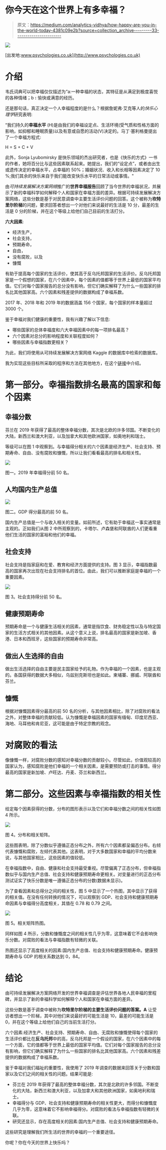 # 你今天在这个世界上有多幸福？

> 原文：<https://medium.com/analytics-vidhya/how-happy-are-you-in-the-world-today-4381c09e2b?source=collection_archive---------33----------------------->

![](img/e7c5d3a6dd50b0e2a7f43c47889ab094.png)

[出发地:www.psychologies.co.uk](http://www.psychologies.co.uk)

# 介绍

韦氏词典可以把幸福仅仅描述为“a:一种幸福的状态，其特征是从满足到极度喜悦的各种情绪；b **:** 愉快或满意的经历。

还是那句话，真正决定一个人幸福程度的是什么？根据詹妮弗·艾克等人的*快乐心理学*研究表明:

“我们持久的**幸福水平** (H)是由我们的幸福设定点、生活环境(受气质和性格方面的影响，如抑郁和睡眠质量)以及有意或自愿的活动(V)决定的。马丁·塞利格曼提出了一个幸福方程式:

H = S + C + V

此外，Sonja Lyubomirsky 是快乐领域的杰出研究者，也是《快乐的方式》一书的作者，她将百分比与这些因素联系起来。她提出，我们的“设定点”，或者由出生或遗传决定的幸福水平，占幸福的 50%；婚姻状况、收入和长相等因素决定了 10 %;我们其余的快乐来自于我们能改变快乐水平的日常活动或事情。"

由*可持续发展解决方案网络*推广的**世界幸福报告**回顾了当今世界的幸福状况，并展示了新的幸福科学如何解释个人和国家在幸福方面的差异。根据可持续发展解决方案网络，这些分数是基于对民意调查中主要生活评价问题的回答。这个被称为**坎特里尔阶梯**的问题，要求回答者想出一个对他们来说最好的生活是 10 分，最差的生活是 0 分的阶梯，并在这个等级上给他们自己目前的生活打分。

**六大因素**:

*   经济生产，
*   社会支持，
*   预期寿命，
*   自由，
*   没有腐败，以及
*   慷慨

有助于提高每个国家的生活评价，使其高于反乌托邦国家的生活评价。反乌托邦国家是一个假想的国家，在六个因素中，每个因素的值都等于世界上最低的国家平均值。它们对每个国家报告的总分没有影响，但它们确实解释了为什么一些国家的排名比其他国家高。六个因素和残差提供的数据构成了幸福系数。

2017 年、2018 年和 2019 年的数据涵盖 156 个国家，每个国家的样本量超过 3000 个。

鉴于幸福对我们健康的重要性，我有兴趣了解以下信息:

*   哪些国家的总体幸福度和六大幸福因素中的每一项排名最高？
*   六个因素对总分的影响程度和关联程度如何？
*   哪些因素与幸福指数更相关？

为此，我们将使用从可持续发展解决方案网络 Kaggle 的数据库中检索的数据库。

我为实现这些目标所采取的程序和方法在其他地方，在这个[链接](https://github.com/joanamdsantos/world_happiness)中介绍。

# 第一部分。幸福指数排名最高的国家和每个因素

## 幸福分数

芬兰在 2019 年获得了最高的整体幸福分数，其次是北欧的许多邻国。不断变化的大陆，新西兰和澳大利亚，以及加拿大和其他欧洲国家，如奥地利和瑞士。

等级可以在图 1 中观察到。与幸福得分相关的六个因素是经济生产、社会支持、预期寿命、自由、没有腐败和慷慨，所以让我们看看最高的排名和相关性。

![](img/b381ab9c8ca36d56549e7ce9bd631fd6.png)

图一。2019 年幸福得分前 50 名。

## 人均国内生产总值

![](img/ca0d6235c48e637a6ff58dceecea28f9.png)

图二。GDP 得分最高的前 50 名。

国内生产总值是一个与收入相关的变量。如前所述，它有助于幸福这一事实通常是主观的。正如我们从图 2 中所观察到的，卡塔尔、卢森堡和阿联酋的人们更看重他们生活的国家的富裕和他们的幸福。

## 社会支持

社会支持是指家庭和在爱、教育和经济方面提供的支持。图 3 显示，幸福指数最高的国家再次出现在社会支持排名的首位。由此，我们可以推断家庭是幸福的一个重要因素。

![](img/0a6341c21386d21e778101cfeae57637.png)

图 3。社会支持得分前 50 名。

## 健康预期寿命

预期寿命是一个与健康生活相关的因素，通常是指饮食、财务稳定性以及与特定国家的生活方式相关的其他因素。从这个意义上说，排名最高的国家是新加坡、香港、日本和西班牙，这些国家的预期寿命非常高。

## 做出人生选择的自由

做出生活选择的自由主要是民主国家给予的礼物。作为幸福的一个因素，也是主观的。各国获得的数据大多相似，乌兹别克斯坦也是如此。柬埔寨、挪威、阿联酋和芬兰。

## 慷慨

根据对慷慨因素得分最高的前 50 名的分析，与其他因素相比，除了对腐败的看法之外，对整体幸福的贡献较低。认为慷慨是幸福因素的国家有缅甸、印度尼西亚、海地、马耳他和肯尼亚，这可能是由于特定宗教的观念。

# 对腐败的看法

像慷慨一样，对腐败分数的感知对幸福分数的贡献较小。尽管如此，价值观较高的国家认为，感知腐败是他们幸福的一个相关因素，是需要预防或打击的事情。得分最高的国家是新加坡、卢旺达、丹麦、芬兰和新西兰。

# 第二部分。这些因素与幸福指数的相关性

给定每个因素获得的分数，分布的图形表示以及它们和幸福分数之间的相关性如图 4 所示。

![](img/774570ec68b291a7eccb280644b854f9.png)

图 4。分布和相关矩阵。

这些图表明，除了分数似乎遵循正态分布之外，所有六个因素都呈偏态分布。右倾代表慷慨和腐败，左倾代表其他。这表明，对于大多数国家和幸福的平均分数来说，与其他国家相比，这些因素的值较低。

在幸福指数中，自由、健康和社会支持最受重视。尽管偏离了正态分布，但幸福指数似乎与国内生产总值、社会支持和健康预期寿命更相关。对变量进行的正态分布测试证实了快乐分数是唯一遵循正态分布的分数(数据未显示)。

为了查看因素和总得分之间的相关性，图 5 中显示了一个热图，其中显示了获得的相关值。在没有任何转换的情况下，可以观察到 GDP、社会支持和健康预期寿命因素与幸福得分高度相关，其值在 0.78 和 0.79 之间。

![](img/918b9d130b85f50fc18120b99f3ec481.png)

图 5。相关矩阵热图。

同样如图 4 所示，分数和慷慨度之间的相关性几乎为零，这意味着它不会影响快乐分数。对腐败的看法与幸福指数有轻微的关联。

热图还显示了高度相关的因素:国内生产总值、社会支持和健康预期寿命。健康预期寿命与 GDP 的相关系数达到 0，84。

# 结论

由可持续发展解决方案网络开发的世界幸福调查是评估世界各地人民幸福的里程碑，并显示了新的幸福科学如何解释个人和国家在幸福方面的差异。

这些分数是基于调查中被称为**坎特里尔阶梯的主要生活评价问题的答案。A** 让受访者想出一个阶梯，其中对他们来说最好的可能生活是 10，最差的可能生活是 0，并在这个等级上给他们自己的当前生活打分。

六个因素:经济生产、社会支持、预期寿命、自由、无腐败和慷慨使得每个国家的生活评价都比在**反乌托邦**中的高，反乌托邦是一个假设的国家，在六个因素中的每一个方面，它的值都等于世界上最低的国家平均值。它们对每个国家报告的总分没有影响，但它们确实解释了为什么一些国家的排名比其他国家高。六个因素和残差提供的数据构成了幸福系数。

鉴于幸福对我们福祉的重要性，我使用了 2019 年调查的数据来回答关于分数和国家以及它们之间的相关性的问题。结果可能是:

*   芬兰在 2019 年获得了最高的整体幸福分数，其次是北欧的许多邻国。不断变化的大陆，新西兰和澳大利亚，以及加拿大和其他欧洲国家，如奥地利和瑞士。
*   幸福得分与 GDP、社会支持和健康预期寿命的相关性更大，而得分和慷慨度几乎为零，这意味着它不影响幸福得分。对腐败的看法与幸福指数有轻微的关联。
*   研究还显示，存在高度相关的因素:国内生产总值、社会支持和健康预期寿命。

这些研究是理解我们所生活的世界的幸福的一个重要途径。

你呢？你在今天的世界上快乐吗？